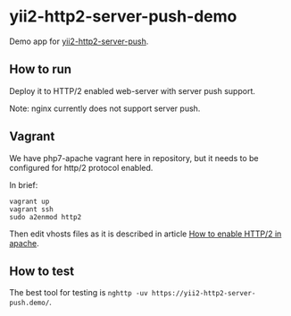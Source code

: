 # yii2-http2-server-push-demo

Demo app for [yii2-http2-server-push](https://github.com/DevGroup-ru/yii2-http2-server-push).

## How to run

Deploy it to HTTP/2 enabled web-server with server push support.

Note: nginx currently does not support server push.

## Vagrant

We have php7-apache vagrant here in repository, but it needs to be configured for http/2 protocol enabled.

In brief:

```
vagrant up
vagrant ssh
sudo a2enmod http2
```

Then edit vhosts files as it is described in article [How to enable HTTP/2 in apache](https://icing.github.io/mod_h2/howto.html).

## How to test

The best tool for testing is `nghttp -uv https://yii2-http2-server-push.demo/`.